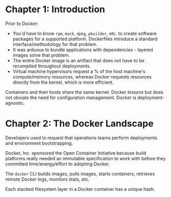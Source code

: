 <!-- from Docker Up And Running (Second Edition) by Sean Kane / Karl Matthias -->

# Chapter 1: Introduction

Prior to Docker:

  * You'd have to know `rpm`, `mock`, `dpkg`, `pbuilder`, etc. to create software packages for a supported platform. Dockerfiles introduce a standard interface/methodology for that problem.
  * It was arduous to bundle applications with dependencies - layered images solve that problem.
  * The entire Docker image is an artifact that does not have to be recompiled throughout deployments.
  * Virtual machine hypervisors request a % of the host machine's compute/memory resources, whereas Docker requests resources directly from the kernel, which is more efficient.

Containers and their hosts share the same kernel. Docker *lessens* but does not obviate the need for configuration management. Docker is deployment-agnostic.

# Chapter 2: The Docker Landscape

Developers used to request that operations teams perform deployments and environment bootstrapping.

Docker, Inc. sponsored the Open Container Initiative because build platforms really needed an immutable specification to work with before they committed time/energy/effort to adopting Docker.

The `docker` CLI builds images, pulls images, starts containers, retrieves remote Docker logs, monitors stats, etc.

Each stacked filesystem layer in a Docker container has a unique hash. 